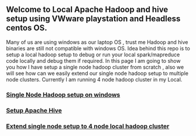 ## Welcome to Local Apache Hadoop and hive setup using VWware playstation and Headless centos OS.

Many of us are using windows as our laptop OS , trust me Hadoop and hive binaries are still not compatible with windows OS.
Idea behind this repo is to setup a local hadoop setup to debug or run your local spark/mapreduce code locally and debug them if required.
In this page I am going to show you how I have setup a single node hadoop cluster from scratch , also we will see how can we easily extend our single node hadoop setup to
multiple node clusters. Currently I am running 4 node hadoop cluster in my Local.

### [Single Node Hadoop setup on windows](github-pages/singlenode/singlenode.md)

### [Setup Apache Hive](github-pages/singlenode/hivesetup.md)

### [Extend single node setup to 4 node local hadoop cluster](github-pages/multinode/multinode.md)


